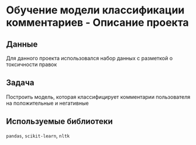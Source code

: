 # Обучение модели классификации комментариев - Описание проекта

## Данные
Для данного проекта использовался набор данных с разметкой о токсичности правок

## Задача
Построить модель, которая классифицирует комментарии пользователя на положительные и негативные

## Используемые библиотеки
`pandas`, `scikit-learn`, `nltk`
